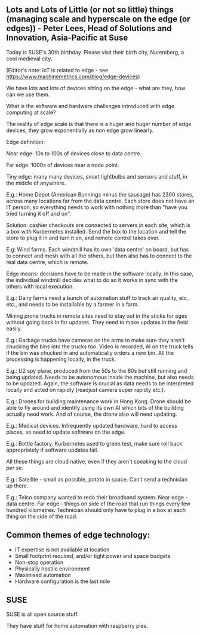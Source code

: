 ## Lots and Lots of Little (or not so little) things (managing scale and hyperscale on the edge (or edges)) - Peter Lees, Head of Solutions and Innovation, Asia-Pacific at Suse

Today is SUSE's 30th birthday. Please visit their birth city, Nuremberg, a cool medieval city.

(Editor's note: IoT is related to edge - see https://www.machinemetrics.com/blog/edge-devices)

We have lots and lots of devices sitting on the edge - what are they, how can we use them.

What is the software and hardware challenges introduced with edge computing at scale?

The reality of edge scale is that there is a huger and huger number of edge devices, they grow exponentially as non edge grow linearly.

Edge definition:

Near edge: 10s to 100s of devices close to data centre.

Far edge: 1000s of devices near a node point.

Tiny edge: many many devices, smart lightbulbs and sensors and stuff, in the middle of anywhere.

E.g.: Home Depot (American Bunnings minus the sausage) has 2300 stores, across many locations far from the data centre. Each store does not have an IT person, so everything needs to work with nothing more than "have you tried turning it off and on".

Solution: cashier checkouts are connected to servers in each site, which is a box with Kurbernetes installed. Send the box to the location and tell the store to plug it in and turn it on, and remote control takes over.

E.g: Wind farms. Each windmill has its own 'data centre' on board, but has to connect and mesh with all the others, but then also has to connect to the real data centre, which is remote.

Edge means: decisions have to be made in the software locally. In this case, the individual windmill decides what to do so it works in sync with the others with local execution.

E.g.: Dairy farms need a bunch of automation stuff to track air quality, etc., etc., and needs to be installable by a farmer in a farm.

Mining prone trucks in remote sites need to stay out in the sticks for ages without going back in for updates. They need to make updates in the field easily.

E.g.: Garbage trucks have cameras on the arms to make sure they aren't chucking the bins into the trucks too. Video is recorded, AI on the truck tells if the bin was chucked in and automatically orders a new bin. All the processing is happening locally, in the truck.

E.g.: U2 spy plane, produced from the 50s to the 80s but still running and being updated. Needs to be autonomous inside the machine, but also needs to be updated. Again, the software is crucial as data needs to be interpreted locally and acted on rapidly (readjust camera super rapidly etc.).

E.g.: Drones for building maintenance work in Hong Kong. Drone should be able to fly around and identify using its own AI which bits of the building actually need work. And of course, the drone also will need updating.

E.g.: Medical devices. Infrequently updated hardware, hard to access places, so need to update software on the edge.

E.g.: Bottle factory. Kurbernetes used to green test, make sure roll back appropriately if software updates fail.

All these things are cloud native, even if they aren't speaking to the cloud _per se_.

E.g.: Satellite - small as possible, potato in space. Can't send a technician up there.

E.g.: Telco company wanted to redo their broadband system. Near edge - data centre. Far edge - things on side of the road that run things every few hundred kilometres. Technician should only have to plug in a box at each thing on the side of the road.

## Common themes of edge technology:

- IT expertise is not available at location
- Small footprint required, and/or tight power and space budgets
- Non-stop operation
- Physically hostile environment
- Maximised automation
- Hardware configuration is the last mile

## SUSE

SUSE is all open source stuff.

They have stuff for home automation with raspberry pies.
